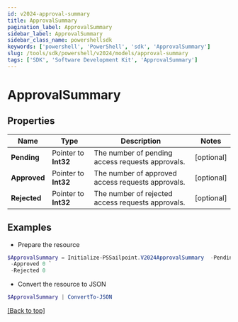 ```yaml
---
id: v2024-approval-summary
title: ApprovalSummary
pagination_label: ApprovalSummary
sidebar_label: ApprovalSummary
sidebar_class_name: powershellsdk
keywords: ['powershell', 'PowerShell', 'sdk', 'ApprovalSummary'] 
slug: /tools/sdk/powershell/v2024/models/approval-summary
tags: ['SDK', 'Software Development Kit', 'ApprovalSummary']
---
```



# ApprovalSummary

## Properties

Name | Type | Description | Notes
------------ | ------------- | ------------- | -------------
**Pending** |  Pointer to **Int32** | The number of pending access requests approvals. | [optional] 
**Approved** |  Pointer to **Int32** | The number of approved access requests approvals. | [optional] 
**Rejected** |  Pointer to **Int32** | The number of rejected access requests approvals. | [optional] 

## Examples

- Prepare the resource
```powershell
$ApprovalSummary = Initialize-PSSailpoint.V2024ApprovalSummary  -Pending 0 `
 -Approved 0 `
 -Rejected 0
```

- Convert the resource to JSON
```powershell
$ApprovalSummary | ConvertTo-JSON
```


[[Back to top]](#) 


